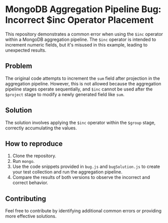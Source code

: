 # MongoDB Aggregation Pipeline Bug: Incorrect $inc Operator Placement

This repository demonstrates a common error when using the `$inc` operator within a MongoDB aggregation pipeline. The `$inc` operator is intended to increment numeric fields, but it's misused in this example, leading to unexpected results.

## Problem
The original code attempts to increment the `sum` field after projection in the aggregation pipeline. However, this is not allowed because the aggregation pipeline stages operate sequentially, and `$inc` cannot be used after the `$project` stage to modify a newly generated field like `sum`.

## Solution
The solution involves applying the `$inc` operator within the `$group` stage, correctly accumulating the values.

## How to reproduce
1. Clone the repository.
2. Run `mongo`.
3. Use the code snippets provided in `bug.js` and `bugSolution.js` to create your test collection and run the aggregation pipeline.
4. Compare the results of both versions to observe the incorrect and correct behavior.

## Contributing
Feel free to contribute by identifying additional common errors or providing more effective solutions.